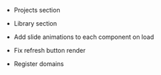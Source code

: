 - Projects section
- Library section

- Add slide animations to each component on load

- Fix refresh button render

 - Register domains